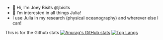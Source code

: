 - 👋 Hi, I’m Joey Bisits @jbisits
- 👀 I’m interested in all things Julia!
- I use Julia in my research (physical oceanography) and wherever else I can!

This is for the Github stats
[![Anurag's GitHub stats](https://github-readme-stats.vercel.app/api?username=jbisits&show_icons=true&theme=onedark)](https://github.com/anuraghazra/github-readme-stats)
[![Top Langs](https://github-readme-stats.vercel.app/api/top-langs/?username=jbisits&theme=onedark&hide=JupyterNotebook)](https://github.com/anuraghazra/github-readme-stats)

<!---
jbisits/jbisits is a ✨ special ✨ repository because its `README.md` (this file) appears on your GitHub profile.
You can click the Preview link to take a look at your changes.
--->
